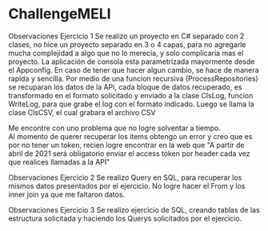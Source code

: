 # ChallengeMELI
Observaciones Ejercicio 1
  Se realizo un proyecto en C# separado con 2 clases, no hice un proyecto separado en 3 o 4 capas, para no agregarle mucha complejidad a 
  algo que no lo merecia, y solo complicaria mas el proyecto.
  La aplicación de consola esta parametrizada mayormente desde el Appconfig. En caso de tener que hacer algun cambio, se hace de manera rapida y sencilla.
  Por medio de una funcion recursiva (ProcessRepositories) se recuparan los datos de la APi, cada bloque de datos recuperado, es transformado en el formato solicitado
  y enviado a la clase ClsLog, funcion WriteLog, para que grabe el log con el formato indicado.
  Luego se llama la clase ClsCSV, el cual grabara el archivo CSV
  
  Me encontre con uno problema que no logre solventar a tiempo.  
  Al momento de querer recuperar los items obtengo un error y creo que es por no tener un token, recien logre encontrar en la web que
  "A partir de abril de 2021 será obligatorio enviar el access token por header cada vez que realices llamadas a la API"

Observaciones Ejercicio 2
  Se realizo Query en SQL, para recuperar los mismos datos presentados por el ejercicio. No logre hacer el From y los inner join ya que me faltaron datos.

Observaciones Ejercicio 3
  Se realizo ejercicio de SQL, creando tablas de las estructura solicitada y haciendo los Querys solicitados por el ejercicio.
